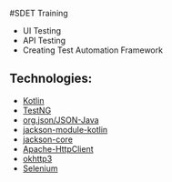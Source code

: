 #SDET Training

* UI Testing 
* API Testing 
* Creating Test Automation Framework

## Technologies: 

* [Kotlin](https://kotlinlang.org/api/latest/jvm/stdlib/)
* [TestNG](https://testng.org/doc/documentation-main.html)
* [org.json/JSON-Java](https://github.com/stleary/JSON-java)
* [jackson-module-kotlin](https://github.com/FasterXML/jackson-module-kotlin)
* [jackson-core](https://github.com/FasterXML/jackson-core)
* [Apache-HttpClient](https://hc.apache.org/httpcomponents-client-4.5.x/index.html)
* [okhttp3](https://square.github.io/okhttp/4.x/okhttp/okhttp3/)
* [Selenium](https://www.selenium.dev/documentation/en/)

